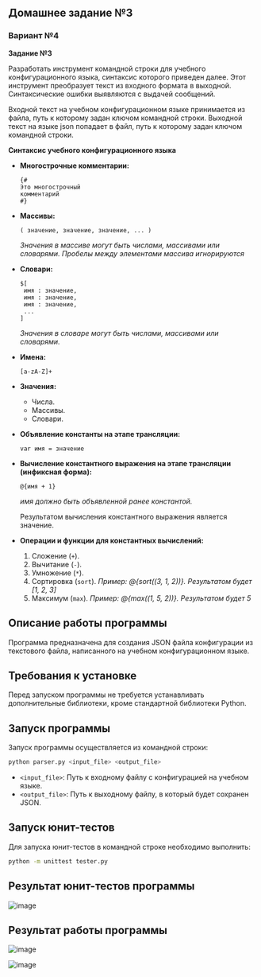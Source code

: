 ## Домашнее задание №3

### Вариант №4

**Задание №3**

Разработать инструмент командной строки для учебного конфигурационного языка, синтаксис которого приведен далее. Этот инструмент преобразует текст из входного формата в выходной. Синтаксические ошибки выявляются с выдачей сообщений.

Входной текст на учебном конфигурационном языке принимается из файла, путь к которому задан ключом командной строки. Выходной текст на языке json попадает в файл, путь к которому задан ключом командной строки.

**Синтаксис учебного конфигурационного языка**

-   **Многострочные комментарии:**

    ```
    {#
    Это многострочный
    комментарий
    #}
    ```

-   **Массивы:**

    ```
    ( значение, значение, значение, ... )
    ```
    *Значения в массиве могут быть числами, массивами или словарями. Пробелы между элементами массива игнорируются*

-   **Словари:**

    ```
    $[
     имя : значение,
     имя : значение,
     имя : значение,
     ...
    ]
    ```
    *Значения в словаре могут быть числами, массивами или словарями.*

-   **Имена:**

    ```
    [a-zA-Z]+
    ```

-   **Значения:**

    -   Числа.
    -   Массивы.
    -   Словари.

-   **Объявление константы на этапе трансляции:**

    ```
    var имя = значение
    ```

-   **Вычисление константного выражения на этапе трансляции (инфиксная форма):**

    ```
    @{имя + 1}
    ```
    *имя должно быть объявленной ранее константой.*

    Результатом вычисления константного выражения является значение.

-   **Операции и функции для константных вычислений:**

    1.  Сложение (`+`).
    2.  Вычитание (`-`).
    3.  Умножение (`*`).
    4.  Сортировка (`sort`). *Пример: @{sort((3, 1, 2))}. Результатом будет [1, 2, 3]*
    5.  Максимум (`max`). *Пример: @{max((1, 5, 2))}. Результатом будет 5*

## Описание работы программы

Программа предназначена для создания JSON файла конфигурации из текстового файла, написанного на учебном конфигурационном языке.

## Требования к установке

Перед запуском программы не требуется устанавливать дополнительные библиотеки, кроме стандартной библиотеки Python.

## Запуск программы

Запуск программы осуществляется из командной строки:

```bash
python parser.py <input_file> <output_file>
```

-   `<input_file>`: Путь к входному файлу с конфигурацией на учебном языке.
-   `<output_file>`: Путь к выходному файлу, в который будет сохранен JSON.

## Запуск юнит-тестов

Для запуска юнит-тестов в командной строке необходимо выполнить:

```bash
python -m unittest tester.py
```

## Результат юнит-тестов программы

![image](https://github.com/user-attachments/assets/8da80293-60ee-41cf-bbac-da78c32f422a)

## Результат работы программы

![image](https://github.com/user-attachments/assets/3a7eb6f0-b63a-49a2-a449-1b0df5ee5122)

![image](https://github.com/user-attachments/assets/2fa0c30f-f483-4a6e-8d40-93558a040956)


